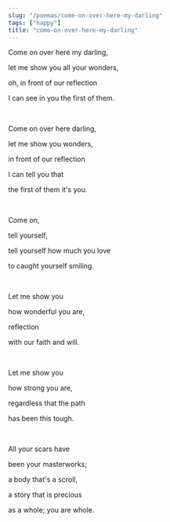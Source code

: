```yaml
---
slug: "/poemas/come-on-over-here-my-darling"
tags: ["happy"]
title: "come-on-over-here-my-darling"
---
```

Come on over here my darling,

let me show you all your wonders,

oh, in front of our reflection

I can see in you the first of them.

&nbsp;

Come on over here darling,

let me show you wonders,

in front of our reflection

I can tell you that

the first of them it's you.

&nbsp;

Come on,

tell yourself,

tell yourself how much you love

to caught yourself smiling.

&nbsp;

Let me show you

how wonderful you are,

reflection

with our faith and will.

&nbsp;

Let me show you

how strong you are,

regardless that the path

has been this tough.

&nbsp;

All your scars have 

been your masterworks;

a body that's a scroll,

a story that is precious

as a whole; you are whole.